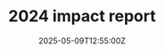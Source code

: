 ---
title: 2024 impact report
linkTitle: 2024 impact report
date: '2025-05-09T12:55:00Z'
weight: 1
description: Impact report created on May 9, 2025, is currently under review with
  a high priority status. The report date is March 24, 2025, and it includes Bcorp
  scores and other related documents.
draft: false
ref: 2024-impact-report
---